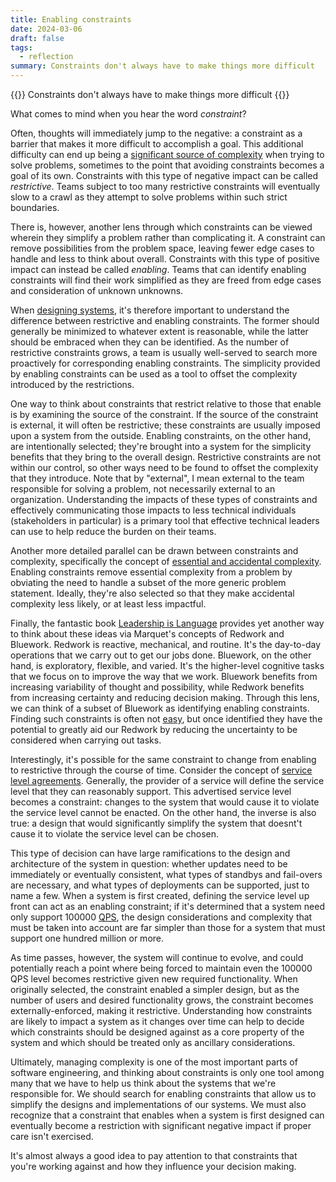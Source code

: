 ```yaml
---
title: Enabling constraints
date: 2024-03-06
draft: false
tags:
  - reflection
summary: Constraints don't always have to make things more difficult
---
```


{{<tagline>}}
Constraints don't always have to make things more difficult
{{</tagline>}}

What comes to mind when you hear the word _constraint_?

Often, thoughts will immediately jump to the negative: a constraint as a barrier that makes it more difficult to
accomplish a goal. This additional difficulty can end up being a [significant source of
complexity](https://www.hillelwayne.com/post/complexity-constraints/) when trying to solve problems, sometimes to the
point that avoiding constraints becomes a goal of its own. Constraints with this type of negative impact can be called
_restrictive_. Teams subject to too many restrictive constraints will eventually slow to a crawl as they attempt to
solve problems within such strict boundaries.

There is, however, another lens through which constraints can be viewed wherein they simplify a problem rather than
complicating it. A constraint can remove possibilities from the problem space, leaving fewer edge cases to handle and
less to think about overall. Constraints with this type of positive impact can instead be called _enabling_. Teams that
can identify enabling constraints will find their work simplified as they are freed from edge cases and consideration of
unknown unknowns.

When [designing systems](/posts/flexible-systems/), it's therefore important to understand the difference between
restrictive and enabling constraints. The former should generally be minimized to whatever extent is reasonable, while
the latter should be embraced when they can be identified. As the number of restrictive constraints grows, a team is
usually well-served to search more proactively for corresponding enabling constraints. The simplicity provided by
enabling constraints can be used as a tool to offset the complexity introduced by the restrictions.

One way to think about constraints that restrict relative to those that enable is by examining the source of the
constraint. If the source of the constraint is external, it will often be restrictive; these constraints are usually
imposed upon a system from the outside. Enabling constraints, on the other hand, are intentionally selected; they're
brought into a system for the simplicity benefits that they bring to the overall design. Restrictive constraints are not
within our control, so other ways need to be found to offset the complexity that they introduce. Note that by
"external", I mean external to the team responsible for solving a problem, not necessarily external to an
organization. Understanding the impacts of these types of constraints and effectively communicating those impacts to
less technical individuals (stakeholders in particular) is a primary tool that effective technical leaders can use to
help reduce the burden on their teams.

Another more detailed parallel can be drawn between constraints and complexity, specifically the concept of [essential
and accidental
complexity](https://medium.com/background-thread/accidental-and-essential-complexity-programming-word-of-the-day-b4db4d2600d4). Enabling
constraints remove essential complexity from a problem by obviating the need to handle a subset of the more generic
problem statement. Ideally, they're also selected so that they make accidental complexity less likely, or at least less
impactful.

Finally, the fantastic book [Leadership is Language](https://davidmarquet.com/leadership-is-language-book/) provides yet
another way to think about these ideas via Marquet's concepts of Redwork and Bluework. Redwork is reactive, mechanical,
and routine. It's the day-to-day operations that we carry out to get our jobs done. Bluework, on the other hand, is
exploratory, flexible, and varied. It's the higher-level cognitive tasks that we focus on to improve the way that we
work. Bluework benefits from increasing variability of thought and possibility, while Redwork benefits from increasing
certainty and reducing decision making. Through this lens, we can think of a subset of Bluework as identifying enabling
constraints. Finding such constraints is often not [easy](/posts/simplicity-isnt-easy), but once identified they have
the potential to greatly aid our Redwork by reducing the uncertainty to be considered when carrying out tasks.

Interestingly, it's possible for the same constraint to change from enabling to restrictive through the course of
time. Consider the concept of [service level
agreements](https://en.wikipedia.org/wiki/Service-level_agreement). Generally, the provider of a service will define the
service level that they can reasonably support. This advertised service level becomes a constraint: changes to the
system that would cause it to violate the service level cannot be enacted. On the other hand, the inverse is also true:
a design that would significantly simplify the system that doesnt't cause it to violate the service level can be chosen.

This type of decision can have large ramifications to the design and architecture of the system in question: whether
updates need to be immediately or eventually consistent, what types of standbys and fail-overs are necessary, and what
types of deployments can be supported, just to name a few. When a system is first created, defining the service level up
front can act as an enabling constraint; if it's determined that a system need only support 100000
[QPS](https://en.wikipedia.org/wiki/Queries_per_second), the design considerations and complexity that must be taken
into account are far simpler than those for a system that must support one hundred million or more.

As time passes, however, the system will continue to evolve, and could potentially reach a point where being forced to
maintain even the 100000 QPS level becomes restrictive given new required functionality. When originally selected, the
constraint enabled a simpler design, but as the number of users and desired functionality grows, the constraint becomes
externally-enforced, making it restrictive. Understanding how constraints are likely to impact a system as it changes
over time can help to decide which constraints should be designed against as a core property of the system and which
should be treated only as ancillary considerations.

Ultimately, managing complexity is one of the most important parts of software engineering, and thinking about
constraints is only one tool among many that we have to help us think about the systems that we're responsible for. We
should search for enabling constraints that allow us to simplify the designs and implementations of our systems. We must
also recognize that a constraint that enables when a system is first designed can eventually become a restriction with
significant negative impact if proper care isn't exercised.

It's almost always a good idea to pay attention to that constraints that you're working against and how they influence
your decision making.
